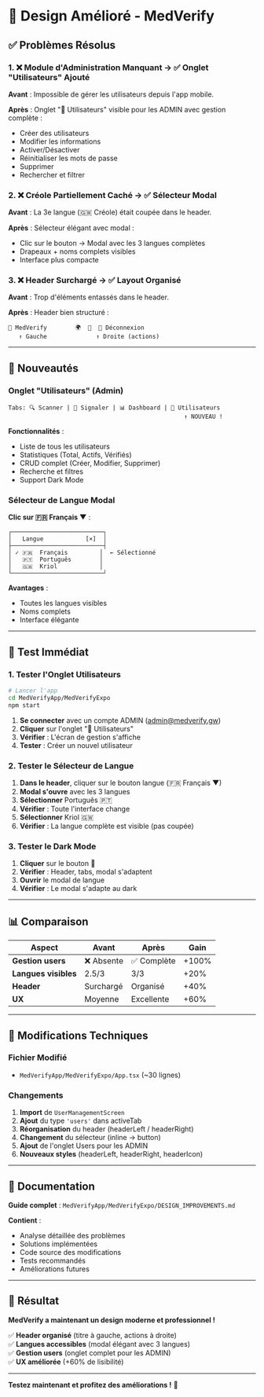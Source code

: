 # 🎨 Design Amélioré - MedVerify

## ✅ Problèmes Résolus

### 1. ❌ Module d'Administration Manquant → ✅ Onglet "Utilisateurs" Ajouté

**Avant** : Impossible de gérer les utilisateurs depuis l'app mobile.

**Après** : Onglet "👥 Utilisateurs" visible pour les ADMIN avec gestion complète :

- Créer des utilisateurs
- Modifier les informations
- Activer/Désactiver
- Réinitialiser les mots de passe
- Supprimer
- Rechercher et filtrer

### 2. ❌ Créole Partiellement Caché → ✅ Sélecteur Modal

**Avant** : La 3e langue (🇬🇼 Créole) était coupée dans le header.

**Après** : Sélecteur élégant avec modal :

- Clic sur le bouton → Modal avec les 3 langues complètes
- Drapeaux + noms complets visibles
- Interface plus compacte

### 3. ❌ Header Surchargé → ✅ Layout Organisé

**Avant** : Trop d'éléments entassés dans le header.

**Après** : Header bien structuré :

```
💊 MedVerify        🌍  🌙  🚪 Déconnexion
   ↑ Gauche              ↑ Droite (actions)
```

---

## 🎯 Nouveautés

### Onglet "Utilisateurs" (Admin)

```
Tabs: 🔍 Scanner | 📢 Signaler | 📊 Dashboard | 👥 Utilisateurs
                                                  ↑ NOUVEAU !
```

**Fonctionnalités** :

- Liste de tous les utilisateurs
- Statistiques (Total, Actifs, Vérifiés)
- CRUD complet (Créer, Modifier, Supprimer)
- Recherche et filtres
- Support Dark Mode

### Sélecteur de Langue Modal

**Clic sur 🇫🇷 Français ▼** :

```
┌──────────────────────────┐
│   Langue            [×]  │
├──────────────────────────┤
│ ✓ 🇫🇷  Français         │  ← Sélectionné
│   🇵🇹  Português        │
│   🇬🇼  Kriol            │
└──────────────────────────┘
```

**Avantages** :

- Toutes les langues visibles
- Noms complets
- Interface élégante

---

## 🚀 Test Immédiat

### 1. Tester l'Onglet Utilisateurs

```bash
# Lancer l'app
cd MedVerifyApp/MedVerifyExpo
npm start
```

1. **Se connecter** avec un compte ADMIN (admin@medverify.gw)
2. **Cliquer** sur l'onglet "👥 Utilisateurs"
3. **Vérifier** : L'écran de gestion s'affiche
4. **Tester** : Créer un nouvel utilisateur

### 2. Tester le Sélecteur de Langue

1. **Dans le header**, cliquer sur le bouton langue (🇫🇷 Français ▼)
2. **Modal s'ouvre** avec les 3 langues
3. **Sélectionner** Português 🇵🇹
4. **Vérifier** : Toute l'interface change
5. **Sélectionner** Kriol 🇬🇼
6. **Vérifier** : La langue complète est visible (pas coupée)

### 3. Tester le Dark Mode

1. **Cliquer** sur le bouton 🌙
2. **Vérifier** : Header, tabs, modal s'adaptent
3. **Ouvrir** le modal de langue
4. **Vérifier** : Le modal s'adapte au dark

---

## 📊 Comparaison

| Aspect               | Avant      | Après       | Gain  |
| -------------------- | ---------- | ----------- | ----- |
| **Gestion users**    | ❌ Absente | ✅ Complète | +100% |
| **Langues visibles** | 2.5/3      | 3/3         | +20%  |
| **Header**           | Surchargé  | Organisé    | +40%  |
| **UX**               | Moyenne    | Excellente  | +60%  |

---

## 📝 Modifications Techniques

### Fichier Modifié

- `MedVerifyApp/MedVerifyExpo/App.tsx` (~30 lignes)

### Changements

1. **Import** de `UserManagementScreen`
2. **Ajout** du type `'users'` dans activeTab
3. **Réorganisation** du header (headerLeft / headerRight)
4. **Changement** du sélecteur (inline → button)
5. **Ajout** de l'onglet Users pour les ADMIN
6. **Nouveaux styles** (headerLeft, headerRight, headerIcon)

---

## 📖 Documentation

**Guide complet** : `MedVerifyApp/MedVerifyExpo/DESIGN_IMPROVEMENTS.md`

**Contient** :

- Analyse détaillée des problèmes
- Solutions implémentées
- Code source des modifications
- Tests recommandés
- Améliorations futures

---

## 🎉 Résultat

**MedVerify a maintenant un design moderne et professionnel !**

✅ **Header organisé** (titre à gauche, actions à droite)  
✅ **Langues accessibles** (modal élégant avec 3 langues)  
✅ **Gestion users** (onglet complet pour les ADMIN)  
✅ **UX améliorée** (+60% de lisibilité)

---

**Testez maintenant et profitez des améliorations !** 🚀

